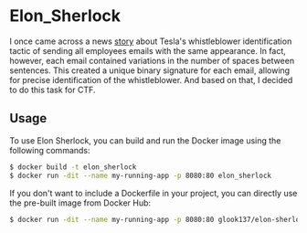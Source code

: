 # Elon_Sherlock

I once came across a news [story](https://twitter.com/elonmusk/status/1579105206004252677) about Tesla's whistleblower identification tactic of sending all employees emails with the same appearance. In fact, however, each email contained variations in the number of spaces between sentences. This created a unique binary signature for each email, allowing for precise identification of the whistleblower. And based on that, I decided to do this task for CTF.


## Usage

To use Elon Sherlock, you can build and run the Docker image using the following commands:

```bash
$ docker build -t elon_sherlock
$ docker run -dit --name my-running-app -p 8080:80 elon_sherlock
```

If you don't want to include a Dockerfile in your project, you can directly use the pre-built image from Docker Hub:

```bash
$ docker run -dit --name my-running-app -p 8080:80 glook137/elon-sherlock
```

